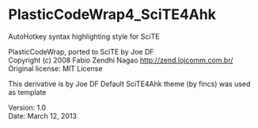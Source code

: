 PlasticCodeWrap4_SciTE4Ahk
==========================
AutoHotkey syntax highlighting style for SciTE

PlasticCodeWrap, ported to SciTE by Joe DF                                                        
Copyright (c) 2008 Fabio Zendhi Nagao <http://zend.lojcomm.com.br/>                                   
Original license: MIT License

This derivative is by Joe DF
Default SciTE4Ahk theme (by fincs) was used as template

Version: 1.0                                                                         
Date: March 12, 2013
